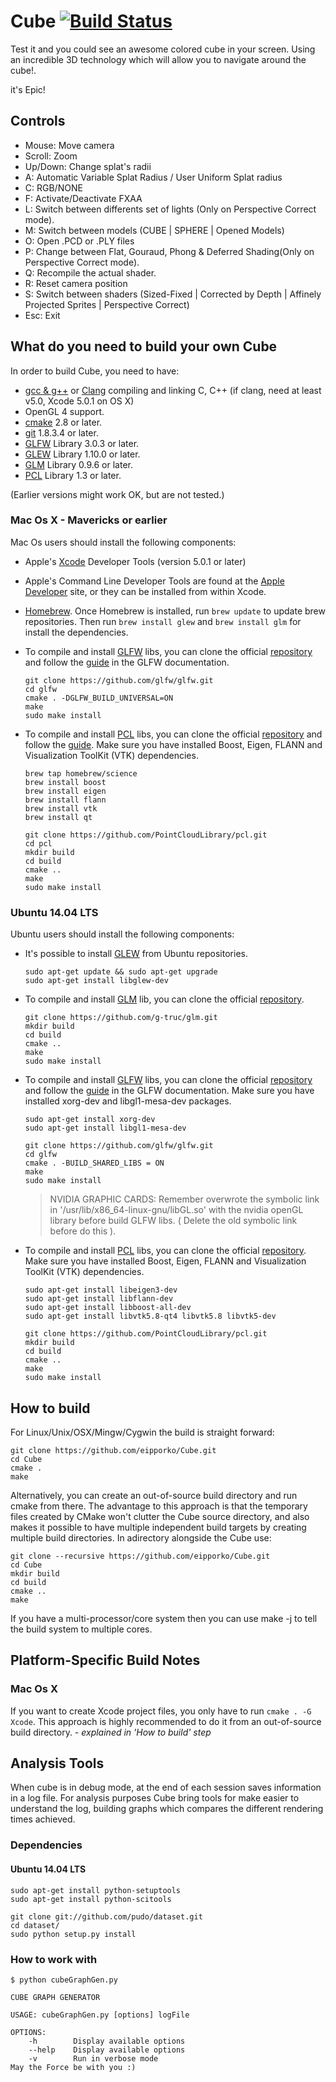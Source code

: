# Cube [![Build Status](https://travis-ci.org/eipporko/Cube.svg?branch=master)](https://travis-ci.org/eipporko/Cube)

Test it and you could see an awesome colored cube in your screen.
Using an incredible 3D technology which will allow you to navigate around the cube!.

it's Epic!


## Controls

* Mouse: Move camera
* Scroll: Zoom
* Up/Down: Change splat's radii
* A: Automatic Variable Splat Radius / User Uniform Splat radius
* C: RGB/NONE
* F: Activate/Deactivate FXAA
* L: Switch between differents set of lights (Only on Perspective Correct mode).
* M: Switch between models  (CUBE | SPHERE | Opened Models)
* O: Open .PCD or .PLY files
* P: Change between Flat, Gouraud, Phong & Deferred Shading(Only on Perspective Correct mode).
* Q: Recompile the actual shader.
* R: Reset camera position
* S: Switch between shaders (Sized-Fixed | Corrected by Depth | Affinely Projected Sprites | Perspective Correct)
* Esc: Exit


## What do you need to build your own Cube

In order to build Cube, you need to have:
* [gcc & g++](http://gcc.gnu.org/) or [Clang](http://clang.llvm.org/) compiling and linking C, C++ (if clang, need at least v5.0, Xcode 5.0.1 on OS X)
* OpenGL 4 support.
* [cmake](http://www.cmake.org/) 2.8 or later.
* [git](http://git-scm.com/) 1.8.3.4 or later.
* [GLFW](http://www.glfw.org/) Library 3.0.3 or later.
* [GLEW](http://glew.sourceforge.net/) Library 1.10.0 or later.
* [GLM](http://glm.g-truc.net/) Library 0.9.6 or later.
* [PCL](http://pointclouds.org/) Library 1.3 or later.

(Earlier versions might work OK, but are not tested.)

### Mac Os X - Mavericks or earlier
Mac Os users should install the following components:
* Apple's [Xcode](https://developer.apple.com/technologies/tools/) Developer Tools (version 5.0.1 or later)
* Apple's Command Line Developer Tools are found at the [Apple Developer](https://developer.apple.com/downloads/) site, or they can be installed from within Xcode.
* [Homebrew](http://brew.sh/). Once Homebrew is installed, run `brew update` to update brew repositories. Then run `brew install glew` and `brew install glm` for install the dependencies.
* To compile and install [GLFW](http://www.glfw.org/) libs, you can clone the official [repository](https://github.com/glfw/glfw) and follow the [guide](http://www.glfw.org/docs/latest/compile.html) in the GLFW documentation.

  ```
  git clone https://github.com/glfw/glfw.git
  cd glfw
  cmake . -DGLFW_BUILD_UNIVERSAL=ON
  make
  sudo make install
  ```
* To compile and install [PCL](http://pointclouds.org/) libs, you can clone the official [repository](https://github.com/PointCloudLibrary/pcl) and follow the [guide](http://pointclouds.org/documentation/tutorials/compiling_pcl_macosx.php). Make sure you have installed Boost, Eigen, FLANN and Visualization ToolKit (VTK) dependencies.

  ```
  brew tap homebrew/science
  brew install boost
  brew install eigen
  brew install flann
  brew install vtk 
  brew install qt

  git clone https://github.com/PointCloudLibrary/pcl.git
  cd pcl
  mkdir build
  cd build
  cmake ..
  make
  sudo make install
  ```

### Ubuntu 14.04 LTS
Ubuntu users should install the following components:

* It's possible to install [GLEW](http://glew.sourceforge.net/) from Ubuntu repositories.
  ```
  sudo apt-get update && sudo apt-get upgrade
  sudo apt-get install libglew-dev
  ```

* To compile and install [GLM](http://glm.g-truc.net/) lib, you can clone the official [repository](https://github.com/g-truc/glm.git).

  ```
  git clone https://github.com/g-truc/glm.git
  mkdir build
  cd build
  cmake ..
  make
  sudo make install
  ```

* To compile and install [GLFW](http://www.glfw.org/) libs, you can clone the official [repository](https://github.com/glfw/glfw) and follow the [guide](http://www.glfw.org/docs/latest/compile.html) in the GLFW documentation. Make sure you have installed xorg-dev and libgl1-mesa-dev packages.

  ```
  sudo apt-get install xorg-dev
  sudo apt-get install libgl1-mesa-dev

  git clone https://github.com/glfw/glfw.git
  cd glfw
  cmake . -BUILD_SHARED_LIBS = ON
  make
  sudo make install
  ```
  > NVIDIA GRAPHIC CARDS: Remember overwrote the symbolic link in '/usr/lib/x86_64-linux-gnu/libGL.so' with the nvidia openGL library before build GLFW libs. ( Delete the old symbolic link before do this ).

* To compile and install [PCL](http://pointclouds.org/) libs, you can clone the official [repository](https://github.com/PointCloudLibrary/pcl). Make sure you have installed Boost, Eigen, FLANN and Visualization ToolKit (VTK) dependencies.

  ```
  sudo apt-get install libeigen3-dev
  sudo apt-get install libflann-dev
  sudo apt-get install libboost-all-dev
  sudo apt-get install libvtk5.8-qt4 libvtk5.8 libvtk5-dev

  git clone https://github.com/PointCloudLibrary/pcl.git
  mkdir build
  cd build
  cmake ..
  make
  sudo make install
  ```

## How to build
For Linux/Unix/OSX/Mingw/Cygwin the build is straight forward:
```
git clone https://github.com/eipporko/Cube.git
cd Cube
cmake .
make
```

Alternatively, you can create an out-of-source build directory and run cmake from there. The advantage to this approach is that the
temporary files created by CMake won't clutter the Cube source directory, and also makes it possible to have multiple
independent build targets by creating multiple build directories. In adirectory alongside the Cube use:

```
git clone --recursive https://github.com/eipporko/Cube.git
cd Cube
mkdir build
cd build
cmake ..
make
```

If you have a multi-processor/core system then you can use make -j <numcores> to tell the build system to multiple cores.



## Platform-Specific Build Notes

### Mac Os X
If you want to create Xcode project files, you only have to run `cmake . -G Xcode`.
This approach is highly recommended to do it from an out-of-source build directory. *- explained in 'How to build' step*

## Analysis Tools

When cube is in debug mode, at the end of each session saves information in a log file. For analysis purposes Cube bring tools for make easier to understand the log, building graphs which compares the different rendering times achieved.

### Dependencies

#### Ubuntu 14.04 LTS

  ```
  sudo apt-get install python-setuptools
  sudo apt-get install python-scitools

  git clone git://github.com/pudo/dataset.git
  cd dataset/
  sudo python setup.py install
  ```

### How to work with
```
$ python cubeGraphGen.py

CUBE GRAPH GENERATOR

USAGE: cubeGraphGen.py [options] logFile

OPTIONS:
    -h        Display available options
    --help    Display available options
    -v        Run in verbose mode
May the Force be with you :)
```
